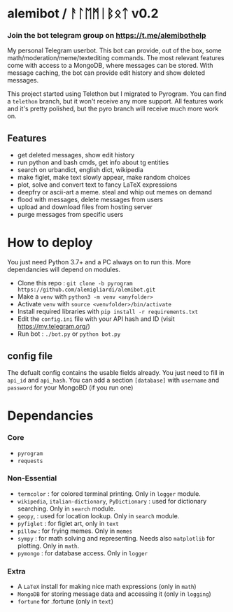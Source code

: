 # alemibot / ᚨᛚᛖᛗᛁᛒᛟᛏ  v0.2
### Join the bot telegram group on https://t.me/alemibothelp

My personal Telegram userbot. This bot can provide, out of the box, some 
math/moderation/meme/textediting commands. The most relevant features come 
with access to a MongoDB, where messages can be stored. With message caching, 
the bot can provide edit history and show deleted messages.

This project started using Telethon but I migrated to Pyrogram. You can find a `telethon` branch, 
but it won't receive any more support. All features work and it's pretty polished, but the pyro branch 
will receive much more work on.

## Features
* get deleted messages, show edit history
* run python and bash cmds, get info about tg entities
* search on urbandict, english dict, wikipedia
* make figlet, make text slowly appear, make random choices 
* plot, solve and convert text to fancy LaTeX expressions
* deepfry or ascii-art a meme. steal and whip out memes on demand  
* flood with messages, delete messages from users
* upload and download files from hosting server 
* purge messages from specific users

# How to deploy
You just need Python 3.7+ and a PC always on to run this. More dependancies will depend on modules.
* Clone this repo : `git clone -b pyrogram https://github.com/alemigliardi/alemibot.git`
* Make a `venv` with `python3 -m venv <anyfolder>`
* Activate `venv` with `source <venvfolder>/bin/activate`
* Install required libraries with `pip install -r requirements.txt`
* Edit the `config.ini` file with your API hash and ID (visit https://my.telegram.org/)
* Run bot : `./bot.py` or `python bot.py`

## config file
The defualt config contains the usable fields already. You just need to fill in `api_id` and `api_hash`.
You can add a section `[database]` with `username` and `password` for your MongoBD (if you run one)

# Dependancies
### Core
* `pyrogram`
* `requests`
### Non-Essential
* `termcolor` : for colored terminal printing. Only in `logger` module.
* `wikipedia`, `italian-dictionary`, `PyDictionary` : used for dictionary searching. Only in `search` module.
* `geopy`, : used for location lookup. Only in `search` module.
* `pyfiglet` : for figlet art, only in `text`
* `pillow` : for frying memes. Only in `memes`
* `sympy` : for math solving and representing. Needs also `matplotlib` for plotting. Only in `math`.
* `pymongo` : for database access. Only in `logger`
### Extra
* A `LaTeX` install for making nice math expressions (only in `math`)
* `MongoDB` for storing message data and accessing it (only in `logging`)
* `fortune` for .fortune (only in `text`)
